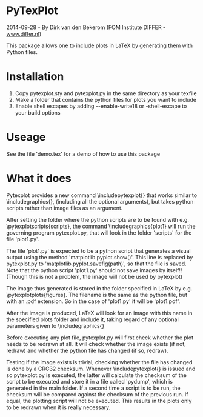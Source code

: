 PyTexPlot
=========
2014-09-28 - By Dirk van den Bekerom (FOM Institute DIFFER - www.differ.nl)

This package allows one to include plots in LaTeX by generating them with Python files.

Installation
============

1. Copy pytexplot.sty and pytexplot.py in the same directory as your texfile
2. Make a folder that contains the python files for plots you want to include
3. Enable shell escapes by adding --enable-write18 or -shell-escape to your build options

Useage
======

See the file 'demo.tex' for a demo of how to use this package

What it does
============

Pytexplot provides a new command \includepytexplot{} that works similar to \includegraphics{}, (including all the optional arguments), but takes python scripts rather than image files as an argument.

After setting the folder where the python scripts are to be found with e.g. \pytexplotscripts{scripts}, the command \includegraphics{plot1} will run the governing program pytexplot.py, that will look in the folder 'scripts' for the file 'plot1.py'.

The file 'plot1.py' is expected to be a python script that generates a visual output using the method 'matplotlib.pyplot.show()'. This line is replaced by pytexplot.py to 'matplotlib.pyplot.savefig(path)', so that the file is saved. Note that the python script 'plot1.py' should not save images by itself!! (Though this is not a problem, the image will not be used by pytexplot)

The image thus generated is stored in the folder specified in LaTeX by e.g. \pytexplotplots{figures}. The filename is the same as the python file, but with an .pdf extension. So in the case of 'plot1.py' it will be 'plot1.pdf'.

After the image is produced, LaTeX will look for an image with this name in the specified plots folder and include it, taking regard of any optional parameters given to \includegraphics{}

Before executing any plot file, pytexplot.py will first check whether the plot needs to be redrawn at all. It will check whether the image exists (if not, redraw) and whether the python file has changed (if so, redraw).

Testing if the image exists is trivial, checking whether the file has changed is done by a CRC32 checksum.
Whenever \includepytexplot{} is issued and so pytexplot.py is executed, the latter will calculate the checksum of the script to be executed and store it in a file called 'pydump', which is generated in the main folder. If a second time a script is to be run, the checksum will be compared against the checksum of the previous run. If equal, the plotting script will not be executed. This results in the plots only to be redrawn when it is really necessary.


